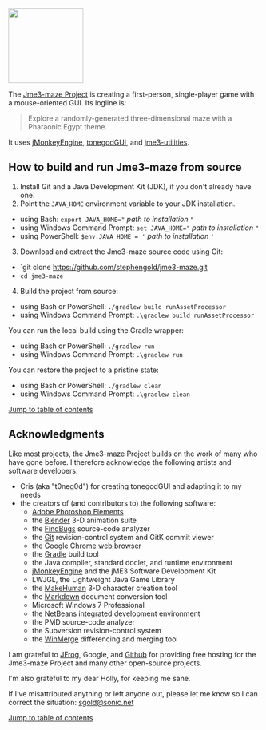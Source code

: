 <img height="150" src="https://i.imgur.com/MzrLrNm.png">

The [Jme3-maze Project][jme3maze] is creating a first-person, single-player game
with a mouse-oriented GUI.  Its logline is:
<blockquote>
Explore a randomly-generated three-dimensional maze with a Pharaonic Egypt theme.
</blockquote>

It uses [jMonkeyEngine][jme], [tonegodGUI][], and [jme3-utilities][utilities].


## How to build and run Jme3-maze from source

1. Install Git and a Java Development Kit (JDK),
   if you don't already have one.
2. Point the `JAVA_HOME` environment variable to your JDK installation.
  + using Bash:  `export JAVA_HOME="` *path to installation* `"`
  + using Windows Command Prompt:  `set JAVA_HOME="` *path to installation* `"`
  + using PowerShell: `$env:JAVA_HOME = '` *path to installation* `'`
3. Download and extract the Jme3-maze source code using Git:
  + `git clone https://github.com/stephengold/jme3-maze.git
  + `cd jme3-maze`
4. Build the project from source:
  + using Bash or PowerShell: `./gradlew build runAssetProcessor`
  + using Windows Command Prompt: `.\gradlew build runAssetProcessor`

You can run the local build using the Gradle wrapper:
  + using Bash or PowerShell: `./gradlew run`
  + using Windows Command Prompt: `.\gradlew run`

You can restore the project to a pristine state:
 + using Bash or PowerShell: `./gradlew clean`
 + using Windows Command Prompt: `.\gradlew clean`

[Jump to table of contents](#toc)


## Acknowledgments

Like most projects, the Jme3-maze Project builds on the work of many who
have gone before.  I therefore acknowledge the following
artists and software developers:

+ Cris (aka "t0neg0d") for creating tonegodGUI and adapting it to my needs
+ the creators of (and contributors to) the following software:
    + [Adobe Photoshop Elements][elements]
    + the [Blender][] 3-D animation suite
    + the [FindBugs][] source-code analyzer
    + the [Git][] revision-control system and GitK commit viewer
    + the [Google Chrome web browser][chrome]
    + the [Gradle][] build tool
    + the Java compiler, standard doclet, and runtime environment
    + [jMonkeyEngine][jme] and the jME3 Software Development Kit
    + LWJGL, the Lightweight Java Game Library
    + the [MakeHuman][] 3-D character creation tool
    + the [Markdown][] document conversion tool
    + Microsoft Windows 7 Professional
    + the [NetBeans][] integrated development environment
    + the PMD source-code analyzer
    + the Subversion revision-control system
    + the [WinMerge][] differencing and merging tool

I am grateful to [JFrog][], Google, and [Github][] for providing free hosting for the
Jme3-maze Project and many other open-source projects.

I'm also grateful to my dear Holly, for keeping me sane.

If I've misattributed anything or left anyone out, please let me know so I can
correct the situation: sgold@sonic.net

[Jump to table of contents](#toc)


[blender]: https://docs.blender.org "Blender Project"
[bsd3]: https://opensource.org/licenses/BSD-3-Clause "3-Clause BSD License"
[chrome]: https://www.google.com/chrome "Chrome"
[elements]: http://www.adobe.com/products/photoshop-elements.html "Photoshop Elements"
[findbugs]: http://findbugs.sourceforge.net "FindBugs Project"
[git]: https://git-scm.com "Git"
[github]: https://github.com "GitHub"
[gradle]: https://gradle.org "Gradle Project"
[jfrog]: https://www.jfrog.com "JFrog"
[jme]: http://jmonkeyengine.org  "jMonkeyEngine Project"
[jme3maze]: https://github.com/stephengold/jme3-maze "Jme3-maze Project"
[makehuman]: http://www.makehumancommunity.org/ "MakeHuman Community"
[markdown]: https://daringfireball.net/projects/markdown "Markdown Project"
[netbeans]: https://netbeans.org "NetBeans Project"
[tonegodgui]: https://github.com/stephengold/tonegodgui "TonegodGUI Project"
[utilities]: https://github.com/stephengold/jme3-utilities "jME3 Utilities Project"
[winmerge]: http://winmerge.org "WinMerge Project"
